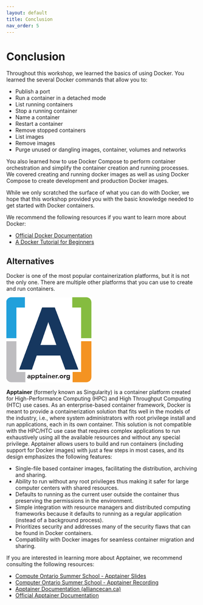 ```yaml
---
layout: default
title: Conclusion
nav_order: 5
---
```


# Conclusion

Throughout this workshop, we learned the basics of using Docker. You learned the several Docker commands that allow you to:
- Publish a port
- Run a container in a detached mode
- List running containers
- Stop a running container
- Name a container
- Restart a container
- Remove stopped containers
- List images
- Remove images
- Purge unused or dangling images, container, volumes and networks

You also learned how to use Docker Compose to perform container orchestration and simplify the container creation and running processes. We covered creating and running docker images as well as using Docker Compose to create development and production Docker images.

While we only scratched the surface of what you can do with Docker, we hope that this workshop provided you with the basic knowledge needed to get started with Docker containers. 

We recommend the following resources if you want to learn more about Docker:
- [Official Docker Documentation](https://docs.docker.com/)
- [A Docker Tutorial for Beginners](https://docker-curriculum.com/)

## Alternatives

Docker is one of the most popular containerization platforms, but it is not the only one. There are multiple other platforms that you can use to create and run containers.

![apptainer-logo](assets/img/apptainer-logo.png)

**Apptainer** (formerly known as Singularity) is a container platform created for High-Performance Computing (HPC) and High Throughput Computing (HTC) use cases. As an enterprise-based container framework, Docker is meant to provide a containerization solution that fits well in the models of the industry, i.e., where system administrators with root privilege install and run applications, each in its own container. This solution is not compatible with the HPC/HTC use case that requires complex applications to run exhaustively using all the available resources and without any special privilege.
Apptainer allows users to build and run containers (including support for Docker images) with just a few steps in most cases, and its design emphasizes the following features:
- Single-file based container images, facilitating the distribution, archiving and sharing.
- Ability to run without any root privileges thus making it safer for large computer centers with shared resources.
- Defaults to running as the current user outside the container thus preserving the permissions in the environment. 
- Simple integration with resource managers and distributed computing frameworks because it defaults to running as a regular application (instead of a background process).
- Prioritizes security and addresses many of the security flaws that can be found in Docker containers.
- Compatibility with Docker images for seamless container migration and sharing. 

If you are interested in learning more about Apptainer, we recommend consulting the following resources:
- [Compute Ontario Summer School - Apptainer Slides](https://mcmasteru365.sharepoint.com/:b:/r/sites/Daves-RSDTeam/Shared%20Documents/RSD%20Team/General/Workshops/apptainer.pdf?csf=1&web=1&e=UfY4kK)
- [Computer Ontario Summer School - Apptainer Recording](https://mcmasteru365.sharepoint.com/:v:/r/sites/Daves-RSDTeam/Shared%20Documents/RSD%20Team/General/Workshops/apptainer-recording.mp4?csf=1&web=1&e=HUBNGj)
- [Apptainer Documentation (alliancecan.ca)](https://docs.alliancecan.ca/wiki/Apptainer)
- [Official Apptainer Documentation](http://apptainer.org/docs/)